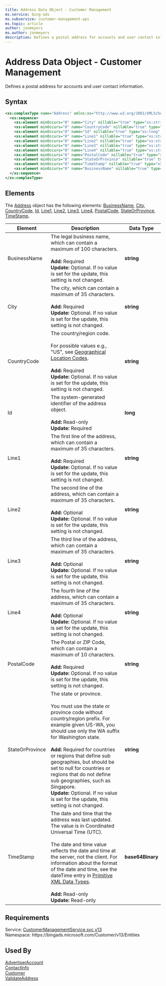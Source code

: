 ```yaml
---
title: Address Data Object - Customer Management
ms.service: bing-ads
ms.subservice: customer-management-api
ms.topic: article
author: jonmeyers
ms.author: jonmeyers
description: Defines a postal address for accounts and user contact information.
---
```

# Address Data Object - Customer Management
Defines a postal address for accounts and user contact information.

## Syntax
```xml
<xs:complexType name="Address" xmlns:xs="http://www.w3.org/2001/XMLSchema">
  <xs:sequence>
    <xs:element minOccurs="0" name="City" nillable="true" type="xs:string" />
    <xs:element minOccurs="0" name="CountryCode" nillable="true" type="xs:string" />
    <xs:element minOccurs="0" name="Id" nillable="true" type="xs:long" />
    <xs:element minOccurs="0" name="Line1" nillable="true" type="xs:string" />
    <xs:element minOccurs="0" name="Line2" nillable="true" type="xs:string" />
    <xs:element minOccurs="0" name="Line3" nillable="true" type="xs:string" />
    <xs:element minOccurs="0" name="Line4" nillable="true" type="xs:string" />
    <xs:element minOccurs="0" name="PostalCode" nillable="true" type="xs:string" />
    <xs:element minOccurs="0" name="StateOrProvince" nillable="true" type="xs:string" />
    <xs:element minOccurs="0" name="TimeStamp" nillable="true" type="xs:base64Binary" />
    <xs:element minOccurs="0" name="BusinessName" nillable="true" type="xs:string" />
  </xs:sequence>
</xs:complexType>
```

## <a name="elements"></a>Elements

The [Address](address.md) object has the following elements: [BusinessName](#businessname), [City](#city), [CountryCode](#countrycode), [Id](#id), [Line1](#line1), [Line2](#line2), [Line3](#line3), [Line4](#line4), [PostalCode](#postalcode), [StateOrProvince](#stateorprovince), [TimeStamp](#timestamp).

|Element|Description|Data Type|
|-----------|---------------|-------------|
|<a name="businessname"></a>BusinessName|The legal business name, which can contain a maximum of 100 characters.<br/><br/>**Add:** Required<br/>**Update:** Optional. If no value is set for the update, this setting is not changed.|**string**|
|<a name="city"></a>City|The city, which can contain a maximum of 35 characters.<br/><br/>**Add:** Required<br/>**Update:** Optional. If no value is set for the update, this setting is not changed.|**string**|
|<a name="countrycode"></a>CountryCode|The country/region code.<br/><br/>For possible values e.g., "US", see [Geographical Location Codes](../guides/geographical-location-codes.md#countrycodes).<br/><br/>**Add:** Required<br/>**Update:** Optional. If no value is set for the update, this setting is not changed.|**string**|
|<a name="id"></a>Id|The system-generated identifier of the address object.<br/><br/>**Add:** Read-only<br/>**Update:** Required|**long**|
|<a name="line1"></a>Line1|The first line of the address, which can contain a maximum of 35 characters.<br/><br/>**Add:** Required<br/>**Update:** Optional. If no value is set for the update, this setting is not changed.|**string**|
|<a name="line2"></a>Line2|The second line of the address, which can contain a maximum of 35 characters.<br/><br/>**Add:** Optional<br/>**Update:** Optional. If no value is set for the update, this setting is not changed.|**string**|
|<a name="line3"></a>Line3|The third line of the address, which can contain a maximum of 35 characters.<br/><br/>**Add:** Optional<br/>**Update:** Optional. If no value is set for the update, this setting is not changed.|**string**|
|<a name="line4"></a>Line4|The fourth line of the address, which can contain a maximum of 35 characters.<br/><br/>**Add:** Optional<br/>**Update:** Optional. If no value is set for the update, this setting is not changed.|**string**|
|<a name="postalcode"></a>PostalCode|The Postal or ZIP Code, which can contain a maximum of 10 characters.<br/><br/>**Add:** Required<br/>**Update:** Optional. If no value is set for the update, this setting is not changed.|**string**|
|<a name="stateorprovince"></a>StateOrProvince|The state or province.<br/><br/>You must use the state or province code without country/region prefix. For example given US-WA, you should use only the WA suffix for Washington state.<br/><br/>**Add:** Required for countries or regions that define sub geographies, but should be set to null for countries or regions that do not define sub geographies, such as Singapore.<br/>**Update:** Optional. If no value is set for the update, this setting is not changed.|**string**|
|<a name="timestamp"></a>TimeStamp|The date and time that the address was last updated. The value is in Coordinated Universal Time (UTC).<br/><br/>The date and time value reflects the date and time at the server, not the client. For information about the format of the date and time, see the dateTime entry in [Primitive XML Data Types](https://go.microsoft.com/fwlink/?linkid=859198).<br/><br/>**Add:** Read-only<br/>**Update:** Read-only|**base64Binary**|

## Requirements
Service: [CustomerManagementService.svc v13](https://clientcenter.api.bingads.microsoft.com/Api/CustomerManagement/v13/CustomerManagementService.svc)  
Namespace: https\://bingads.microsoft.com/Customer/v13/Entities  

## Used By
[AdvertiserAccount](advertiseraccount.md)  
[ContactInfo](contactinfo.md)  
[Customer](customer.md)  
[ValidateAddress](validateaddress.md)  
